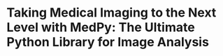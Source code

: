 # Taking Medical Imaging to the Next Level with MedPy: The Ultimate Python Library for Image Analysis
